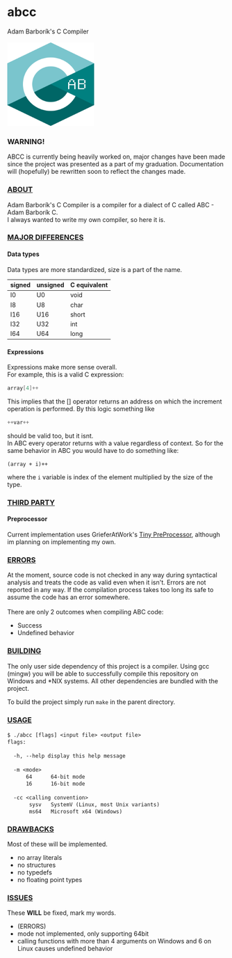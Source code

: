 # abcc
Adam Barborík's C Compiler<br><br>
<img width="200" height="192" src="https://raw.githubusercontent.com/barborik/abcc/main/abc_logo.png">

### WARNING!
ABCC is currently being heavily worked on, major changes have been made since the project was presented as a part of my graduation. Documentation will (hopefully) be rewritten soon to reflect the changes made.

### <ins>ABOUT</ins>
Adam Barborík's C Compiler is a compiler for a dialect of C called ABC - Adam Barborík C.<br>
I always wanted to write my own compiler, so here it is.

### <ins>MAJOR DIFFERENCES</ins>

#### Data types
Data types are more standardized, size is a part of the name.

signed | unsigned | C equivalent
-------|----------|-------------
I0     | U0       | void
I8     | U8       | char
I16    | U16      | short
I32    | U32      | int
I64    | U64      | long

#### Expressions
Expressions make more sense overall.<br>
For example, this is a valid C expression:
```c
array[4]++
```
This implies that the [] operator returns an address on which the increment operation is performed. By this logic something like
```c
++var++
```
should be valid too, but it isnt.<br>
In ABC every operator returns with a value regardless of context. So for the same behavior in ABC you would have to do something like:
```
(array + i)++
```
where the ```i``` variable is index of the element multiplied by the size of the type.

### <ins>THIRD PARTY</ins>
#### Preprocessor
Current implementation uses GrieferAtWork's [Tiny PreProcessor](https://github.com/GrieferAtWork/tpp), although im planning on implementing my own.

### <ins>ERRORS</ins>
At the moment, source code is not checked in any way during syntactical analysis and treats the code as valid even when it isn't. Errors are not reported in any way. If the compilation process takes too long its safe to assume the code has an error somewhere.<br><br>
There are only 2 outcomes when compiling ABC code:
+ Success
+ Undefined behavior

### <ins>BUILDING</ins>
The only user side dependency of this project is a compiler. Using gcc (mingw) you will be able to successfully compile this repository on Windows and *NIX systems. All other dependencies are bundled with the project.

To build the project simply run ```make``` in the parent directory.

### <ins>USAGE</ins>
```
$ ./abcc [flags] <input file> <output file>
flags:

  -h, --help display this help message
  
  -m <mode>
      64      64-bit mode
      16      16-bit mode
      
  -cc <calling convention>
       sysv   SystemV (Linux, most Unix variants)
       ms64   Microsoft x64 (Windows)
```

### <ins>DRAWBACKS</ins>
Most of these will be implemented.

+ no array literals
+ no structures
+ no typedefs
+ no floating point types

### <ins>ISSUES</ins>
These **WILL** be fixed, mark my words.
+ (ERRORS)
+ mode not implemented, only supporting 64bit
+ calling functions with more than 4 arguments on Windows and 6 on Linux causes undefined behavior
